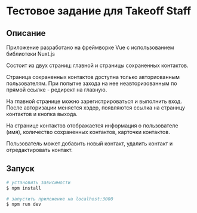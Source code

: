 # Тестовое задание для Takeoff Staff

## Описание

Приложение разработано на фреймворке Vue с использованием библиотеки Nuxt.js

Состоит из двух страниц: главной и страницы сохраненных контактов.

Страница сохраненных контактов доступна только авториованным пользователям.
При попытке захода на нее неавторизованным по прямой ссылке - редирект на главную.

На главной странице можно зарегистрироваться и выполнить вход. После авторизации меняется хэдер, появляются ссылка на страницу контактов и кнопка выхода.

На странице контактов отображается информация о пользователе (имя), количество сохраненных контактов, карточки контактов.

Пользователь может добавить новый контакт, удалить контакт и отредактировать контакт.

## Запуск

```bash
# установить зависимости
$ npm install

# запустить приложение на localhost:3000
$ npm run dev


```
